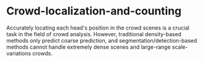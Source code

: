 # Crowd-localization-and-counting
Accurately locating each head's position in the crowd scenes is a crucial task in the field of crowd analysis. However, traditional density-based methods only predict coarse prediction, and segmentation/detection-based methods cannot handle extremely dense scenes and large-range scale-variations crowds. 
